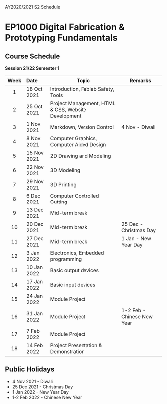 AY2020/2021 S2 Schedule

# EP1000 Digital Fabrication & Prototyping Fundamentals
## Course Schedule

**Session 21/22 Semester 1**

| **Week**  | **Date**   | **Topic** |  **Remarks** |
|:-----:|:------------|--------|--------|
| 1     | 18 Oct 2021 | Introduction, Fablab Safety, Tools |
| 2     | 25 Oct 2021 | Project Management, HTML & CSS, Website Development |
| 3     | 1 Nov 2021  | Markdown, Version Control | 4 Nov - Diwali |
| 4     | 8 Nov 2021  | Computer Graphics, Computer Aided Design |
| 5     | 15 Nov 2021 | 2D Drawing and Modeling |
| 6     | 22 Nov 2021 | 3D Modeling |
| 7     | 29 Nov 2021 | 3D Printing |
| 8     | 6 Dec 2021  | Computer Controlled Cutting |
| 9     | 13 Dec 2021 | Mid-term break |
| 10    | 20 Dec 2021 | Mid-term break | 25 Dec - Christmas Day |
| 11    | 27 Dec 2021 | Mid-term break | 1 Jan - New Year Day |
| 12    | 3 Jan 2022 | Electronics, Embedded programming |
| 13    | 10 Jan 2022 | Basic output devices |
| 14    | 17 Jan 2022 | Basic input devices |
| 15    | 24 Jan 2022 | Module Project |
| 16    | 31 Jan 2022 | Module Project | 1-2 Feb - Chinese New Year |
| 17    | 7 Feb 2022  | Module Project |
| 18    | 14 Feb 2022 | Project Presentation & Demonstration |


## Public Holidays
* 4 Nov 2021 - Diwali
* 25 Dec 2021 - Christmas Day
* 1 Jan 2022 - New Year Day
* 1-2 Feb 2022 - Chinese New Year
